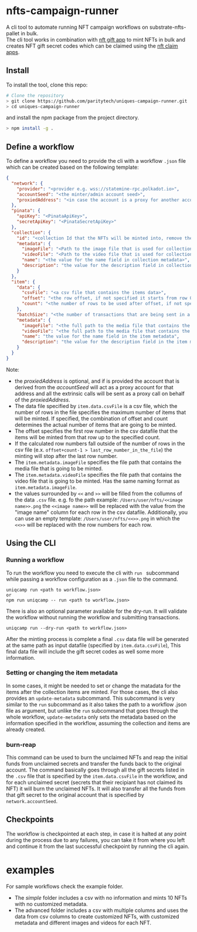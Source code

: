 # nfts-campaign-runner

A cli tool to automate running NFT campaign workflows on substrate-nfts-pallet in bulk.  
The cli tool works in combination with [nft gift app](https://github.com/hamidra/dotdrop/tree/polkadot-nft) to mint NFTs in bulk and creates NFT gift secret codes which can be claimed using the [nft claim apps](https://claimnft.kusama.network).

## Install

To install the tool, clone this repo:

```bash
# Clone the repository
> git clone https://github.com/paritytech/uniques-campaign-runner.git
> cd uniques-campaign-runner
```

and install the npm package from the project directory.

```bash
> npm install -g .
```

## Define a workflow

To define a workflow you need to provide the cli with a workflow `.json` file which can be created based on the following template:

```json
{
  "network": {
    "provider": "<provider e.g. wss://statemine-rpc.polkadot.io>",
    "accountSeed": "<the minter/admin account seed>",
    "proxiedAddress": "<in case the account is a proxy for another account, the address of the proxied/primary account>"
  },
  "pinata": {
    "apiKey": "<PinataApiKey>",
    "secretApiKey": "<PinataSecretApiKey>"
  },
  "collection": {
    "id": "<collection Id that the NFTs will be minted into, remove the field to create a new collection>",
    "metadata": {
      "imageFile": "<Path to the image file that is used for collection metadata>",
      "videoFile": "<Path to the video file that is used for collection metadata>",
      "name": "<the value for the name field in collection metadata>",
      "description": "the value for the description field in collection metadata"
    }
  },
  "item": {
    "data": {
      "csvFile": "<a csv file that contains the items data>",
      "offset": "<the row offset, if not specified it starts from row 0>",
      "count": "<the number of rows to be used after offset, if not specified it will count up to the last row.>"
    },
    "batchSize": "<the number of transactions that are being sent in a batch. default to 100 if not specified>",
    "metadata": {
      "imageFile": "<the full path to the media file that contains the NFT image file>",
      "videoFile": "<the full path to the media file that contains the NFT video file>",
      "name": "the value for the name field in the item metadata",
      "description": "the value for the description field in the item metadata"
    }
  }
}
```

Note:

- the _proxiedAddress_ is optional, and if is provided the account that is derived from the _accountSeed_ will act as a proxy account for that address and all the extrinsic calls will be sent as a proxy call on behalf of the _proxiedAddress_.
- The data file specified by `item.data.csvFile` is a csv file, which the number of rows in the file specifies the maximum number of items that will be minted. If specified, the combination of offset and count determines the actual number of items that are going to be minted.
- The offset specifies the first row number in the csv datafile that the items will be minted from that row up to the specified count.
- If the calculated row numbers fall outside of the number of rows in the csv file (e.x. `offset+count-1 > last_row_number_in_the_file`) the minting will stop after the last row number.
- The `item.metadata.imageFile` specifies the file path that contains the media file that is going to be minted.
- The `item.metadata.videoFile` specifies the file path that contains the video file that is going to be minted. Has the same naming format as `item.metadata.imageFile`.
- the values surrounded by `<<` and `>>` will be filled from the collumns of the data `.csv` file. e.g. fo the
  path example: `/Users/user/nfts/<<image name>>.png` the `<<image name>>` will be replaced with the value from the "image name" column for each row in the csv datafile.
  Additionally, you can use an empty template: `/Users/user/nfts/<<>>.png` in which the `<<>>` will be replaced with the row numbers for each row.

## Using the CLI

### Running a workflow

To run the workflow you need to execute the cli with `run ` subcommand while passing a workflow configuration as a `.json` file to the command.

```
uniqcamp run <path to workflow.json>
or
npm run uniqcamp -- run <path to workflow.json>
```

There is also an optional parameter available for the dry-run. It will validate the workflow without running the workflow and submitting transactions.

```
uniqcamp run --dry-run <path to workflow.json>
```

After the minting process is complete a final `.csv` data file will be generated at the same path as input datafile (specified by `item.data.csvFile`), This final data file will include the gift secret codes as well some more information.

### Setting or changing the item metadata

In some cases, it might be needed to set or change the matadata for the items after the collection items are minted. For those cases, the cli also provides an `update-metadata` subcommand. This subcommand is very similar to the `run` subcommand as it also takes the path to a workflow .json file as argument, but unlike the `run` subcommand that goes through the whole workflow, `update-metadata` only sets the metadata based on the information specified in the workflow, assuming the collection and items are already created.

### burn-reap

This command can be used to burn the unclaimed NFTs and reap the initial funds from unclaimed secrets and transfer the funds back to the original account. The command basically goes through all the gift secrets listed in the `.csv` file that is specified by the `item.data.csvFile` in the workflow, and for each unclaimed secret (secrets that their recipiant has not claimed its NFT) it will burn the unclaimed NFTs. It will also transfer all the funds from that gift secret to the original account that is specified by `network.accountSeed`.

## Checkpoints

The workflow is checkpointed at each step, in case it is halted at any point during the process due to any failures, you can take it from where you left and continue it from the last successful checkpoint by running the cli again.

# examples

For sample workflows check the example folder.

- The _simple_ folder includes a csv with no information and mints 10 NFTs with no customized metadata.
- The advanced folder includes a csv with multiple columns and uses the data from csv columns to create customized NFTs, with customized metadata and different images and videos for each NFT.
